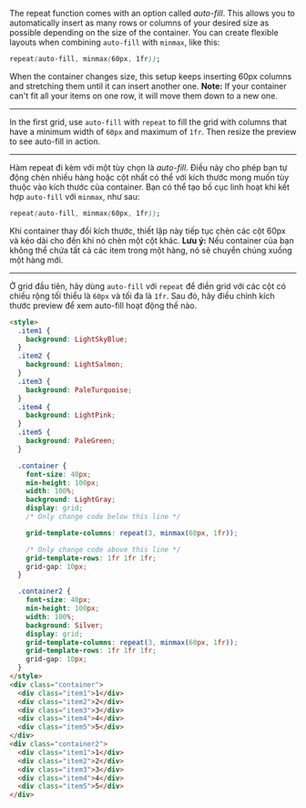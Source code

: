 The repeat function comes with an option called _auto-fill_. This allows you to automatically insert as many rows or columns of your desired size as possible depending on the size of the container. You can create flexible layouts when combining `auto-fill` with `minmax`, like this:

```css
repeat(auto-fill, minmax(60px, 1fr));
```

When the container changes size, this setup keeps inserting 60px columns and stretching them until it can insert another one. **Note:** If your container can't fit all your items on one row, it will move them down to a new one.

---

In the first grid, use `auto-fill` with `repeat` to fill the grid with columns that have a minimum width of `60px` and maximum of `1fr`. Then resize the preview to see auto-fill in action.

---

Hàm repeat đi kèm với một tùy chọn là _auto-fill_. Điều này cho phép bạn tự động chèn nhiều hàng hoặc cột nhất có thể với kích thước mong muốn tùy thuộc vào kích thước của container. Bạn có thể tạo bố cục linh hoạt khi kết hợp `auto-fill` với `minmax`, như sau:

```css
repeat(auto-fill, minmax(60px, 1fr));
```

Khi container thay đổi kích thước, thiết lập này tiếp tục chèn các cột 60px và kéo dài cho đến khi nó chèn một cột khác. **Lưu ý:** Nếu container của bạn không thể chứa tất cả các item trong một hàng, nó sẽ chuyển chúng xuống một hàng mới.

---

Ở grid đầu tiên, hãy dùng `auto-fill` với `repeat` để điền grid với các cột có chiều rộng tối thiểu là `60px` và tối đa là `1fr`. Sau đó, hãy điều chỉnh kích thước preview để xem auto-fill hoạt động thế nào.

```html
<style>
  .item1 {
    background: LightSkyBlue;
  }
  .item2 {
    background: LightSalmon;
  }
  .item3 {
    background: PaleTurquoise;
  }
  .item4 {
    background: LightPink;
  }
  .item5 {
    background: PaleGreen;
  }

  .container {
    font-size: 40px;
    min-height: 100px;
    width: 100%;
    background: LightGray;
    display: grid;
    /* Only change code below this line */

    grid-template-columns: repeat(3, minmax(60px, 1fr));

    /* Only change code above this line */
    grid-template-rows: 1fr 1fr 1fr;
    grid-gap: 10px;
  }

  .container2 {
    font-size: 40px;
    min-height: 100px;
    width: 100%;
    background: Silver;
    display: grid;
    grid-template-columns: repeat(3, minmax(60px, 1fr));
    grid-template-rows: 1fr 1fr 1fr;
    grid-gap: 10px;
  }
</style>
<div class="container">
  <div class="item1">1</div>
  <div class="item2">2</div>
  <div class="item3">3</div>
  <div class="item4">4</div>
  <div class="item5">5</div>
</div>
<div class="container2">
  <div class="item1">1</div>
  <div class="item2">2</div>
  <div class="item3">3</div>
  <div class="item4">4</div>
  <div class="item5">5</div>
</div>
```
